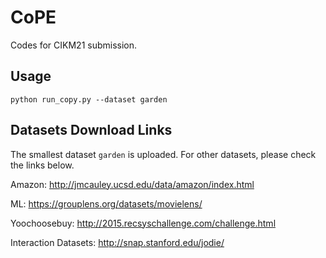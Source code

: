 # CoPE

Codes for CIKM21 submission.

## Usage

```
python run_copy.py --dataset garden
```


## Datasets Download Links

The smallest dataset `garden` is uploaded. For other datasets, please check the links below.

Amazon:
http://jmcauley.ucsd.edu/data/amazon/index.html

ML:
https://grouplens.org/datasets/movielens/

Yoochoosebuy:
http://2015.recsyschallenge.com/challenge.html 

Interaction Datasets:
http://snap.stanford.edu/jodie/

